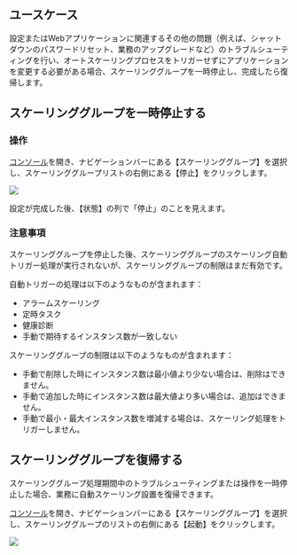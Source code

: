 ## ユースケース

設定またはWebアプリケーションに関連するその他の問題（例えば、シャットダウンのパスワードリセット、業務のアップグレードなど）のトラブルシューティングを行い、オートスケーリングプロセスをトリガーせずにアプリケーションを変更する必要がある場合、スケーリンググループを一時停止し、完成したら復帰します。

## スケーリンググループを一時停止する

### 操作

[コンソール](https://console.cloud.tencent.com/autoscaling/config)を開き、ナビゲーションバーにある【スケーリンググループ】を選択し、スケーリンググループリストの右側にある【停止】をクリックします。

![](https://mc.qcloudimg.com/static/img/4ab9c83f55b9a0b8fc0b340775a99c4f/1.jpg)

設定が完成した後、【状態】の列で「停止」のことを見えます。

### 注意事項

スケーリンググループを停止した後、スケーリンググループのスケーリング自動トリガー処理が実行されないが、スケーリンググループの制限はまだ有効です。

自動トリガーの処理は以下のようなものが含まれます：
- アラームスケーリング
- 定時タスク
- 健康診断
- 手動で期待するインスタンス数が一致しない

スケーリンググループの制限は以下のようなものが含まれます：

- 手動で削除した時にインスタンス数は最小値より少ない場合は、削除はできません。
- 手動で追加した時にインスタンス数は最大値より多い場合は、追加はできません。
- 手動で最小・最大インスタンス数を増減する場合は、スケーリング処理をトリガーしません。

## スケーリンググループを復帰する

スケーリンググループ処理期間中のトラブルシューティングまたは操作を一時停止した場合、業務に自動スケーリング設置を復帰できます。

[コンソール](https://console.cloud.tencent.com/autoscaling/config)を開き、ナビゲーションバーにある【スケーリンググループ】を選択し、スケーリンググループのリストの右側にある【起動】をクリックします。

![](https://mc.qcloudimg.com/static/img/7decfa58fa823b7cba12f596091e7b69/2.jpg)




